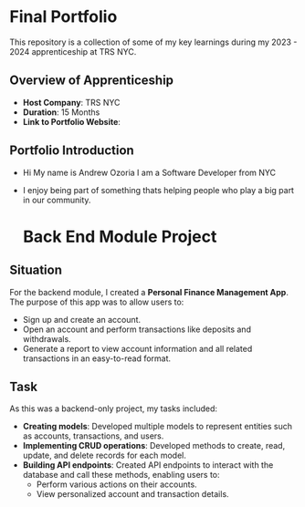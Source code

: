 # Final Portfolio

This repository is a collection of some of my key learnings during my 2023 - 2024 apprenticeship at TRS NYC.

## Overview of Apprenticeship
- **Host Company**: TRS NYC
- **Duration**: 15 Months
- **Link to Portfolio Website**:

## Portfolio Introduction
- Hi My name is Andrew Ozoria I am a Software Developer from NYC
- I enjoy being part of something thats helping people who play a big part in our community.


   # Back End Module Project

## Situation
For the backend module, I created a **Personal Finance Management App**. The purpose of this app was to allow users to:

- Sign up and create an account.
- Open an account and perform transactions like deposits and withdrawals.
- Generate a report to view account information and all related transactions in an easy-to-read format.

## Task
As this was a backend-only project, my tasks included:

- **Creating models**: Developed multiple models to represent entities such as accounts, transactions, and users.
- **Implementing CRUD operations**: Developed methods to create, read, update, and delete records for each model.
- **Building API endpoints**: Created API endpoints to interact with the database and call these methods, enabling users to:
  - Perform various actions on their accounts.
  - View personalized account and transaction details.
  
